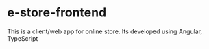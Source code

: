 # e-store-frontend
This is a client/web app for online store. Its developed using Angular, TypeScript
